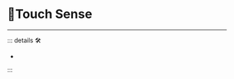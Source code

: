 # 💜<anima>Touch Sense</anima>

---

<!-- =================================================== -->
<!-- =================================================== -->
<!-- =================================================== -->
<!-- =================================================== -->
<!-- =================================================== -->
::: details 🛠

-

:::
